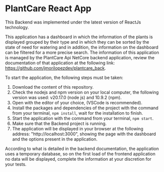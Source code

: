 # PlantCare React App

This Backend was implemented under the latest version of ReactJs technology.

This application has a dashboard in which the information of the plants is displayed grouped by their type and in which they can be sorted by the state of need for watering and in addition, the information on the dashboard can be filtered for a more precise search. The information of this application is managed by the PlantCare Api NetCore backend application, review the documentation of that application at the following link: https://github.com/jmorilopezdev/plantcare_back.

To start the application, the following steps must be taken:

1. Download the content of this repository.
2. Check the nodejs and npm version on your local computer, the following version was used: v20.17.0 (node ​​js) and 10.9.2 (npm).
3. Open with the editor of your choice, (VSCode is recommended).
4. Install the packages and dependencies of the project with the command from your terminal, `npm install`, wait for the installation to finish.
5. Start the application with the command from your terminal, `npm start`.
6. Make sure that the Backend project is running.
7. The application will be displayed in your browser at the following address: "http://localhost:3000", showing the page with the dashboard and the options present in the application.

According to what is detailed in the backend documentation, the application uses a temporary database, so on the first load of the frontend application no data will be displayed, complete the information at your discretion for your tests.
